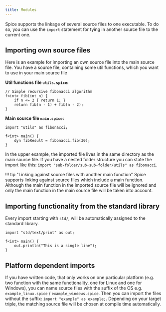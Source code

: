 ```yaml
---
title: Modules
---
```


Spice supports the linkage of several source files to one executable. To do so, you can use the `import` statement for tying in another source file to the current one.

## Importing own source files
Here is an example for importing an own source file into the main source file. You have a source file, containing some util functions, which you want to use in your main source file

**Util functions file `utils.spice`:**
```spice
// Simple recursive fibonacci algorithm
f<int> fib(int n) {
    if n <= 2 { return 1; }
    return fib(n - 1) + fib(n - 2);
}
```

**Main source file `main.spice`:**
```spice
import "utils" as fibonacci;

f<int> main() {
	dyn fibResult = fibonacci.fib(30);
}
```

In the upper example, the imported file lives in the same directory as the main source file. If you have a nested folder structure you can state the import like this: `import "sub-folder/sub-sub-folder/utils" as fibonacci`.

!!! tip "Linking against source files with another main function"
    Spice supports linking against source files which include a main function. Although the main function in the imported source file will be ignored and only the main function in the main source file will be taken into account.

## Importing functionality from the standard library
Every import starting with `std/`, will be automatically assigned to the standard library.

```spice
import "std/text/print" as out;

f<int> main() {
	out.println("This is a single line");
}
```

## Platform dependent imports
If you have written code, that only works on one particular platform (e.g. two function with the same functionality, one for Linux and one for Windows), you can name source files with the suffix of the OS e.g. `example_linux.spice` / `example_windows.spice`. Then you can import the files without the suffix: `import "example" as example;`. Depending on your target triple, the matching source file will be chosen at compile time automatically.